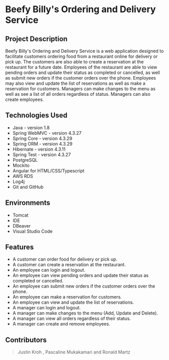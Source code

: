 # Beefy Billy's Ordering and Delivery Service 

## Project Description

Beefy Billy's Ordering and Delivery Service is a web application designed to facilitate customers ordering food from a restaurant online for delivery or pick up. The customers are also able to create a reservation at the restaurant for a future date. Employees of the restaurant are able to view pending orders and update their status as completed or cancelled, as well as submit new orders if the customer orders over the phone. Employees may also view and update the list of reservations as well as make a reservation for customers. Managers can make changes to the menu as well as see a list of all orders regardless of status. Managers can also create employees.

## Technologies Used

* Java - version 1.8
* Spring WebMVC - version 4.3.27 
* Spring Core - version 4.3.29 
* Spring ORM - version 4.3.29 
* Hibernate - version 4.3.11 
* Spring Test - version 4.3.27 
* PostgreSQL 
* Mockito 
* Angular for HTML/CSS/Typescript  
* AWS RDS
* Log4j 
* Git and GitHub 

## Environments

* Tomcat
* IDE 
* DBeaver 
* Visual Studio Code

## Features

* A customer can order food for delivery or pick up.
* A customer can create a reservation at the restaurant.
* An employee can login and logout.
* An employee can view pending orders and update their status as completed or cancelled.
* An employee can submit new orders if the customer orders over the phone.
* An employee can make a reservation for customers.
* An employee can view and update the list of reservations.
* A manager can login and logout.
* A manager can make changes to the menu (Add, Update and Delete).
* A manager can view all orders regardless of their status.
* A manager can create and remove employees.

## Contributors

> Justin Kroh , Pascaline Mukakamari and Ronald Martz
